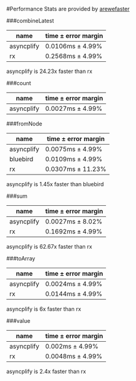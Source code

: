 #Performance
Stats are provided by [arewefaster](https://github.com/danylaporte/arewefaster)


###combineLatest

|name|time ± error margin|
|---|-----|
|asyncplify|0.0106ms ± 4.99%|
|rx|0.2568ms ± 4.99%|
asyncplify is 24.23x faster than rx

###count

|name|time ± error margin|
|---|-----|
|asyncplify|0.0027ms ± 4.99%|

###fromNode

|name|time ± error margin|
|---|-----|
|asyncplify|0.0075ms ± 4.99%|
|bluebird|0.0109ms ± 4.99%|
|rx|0.0307ms ± 11.23%|
asyncplify is 1.45x faster than bluebird

###sum

|name|time ± error margin|
|---|-----|
|asyncplify|0.0027ms ± 8.02%|
|rx|0.1692ms ± 4.99%|
asyncplify is 62.67x faster than rx

###toArray

|name|time ± error margin|
|---|-----|
|asyncplify|0.0024ms ± 4.99%|
|rx|0.0144ms ± 4.99%|
asyncplify is 6x faster than rx

###value

|name|time ± error margin|
|---|-----|
|asyncplify|0.002ms ± 4.99%|
|rx|0.0048ms ± 4.99%|
asyncplify is 2.4x faster than rx
